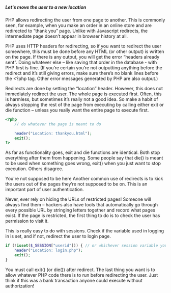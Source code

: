 ##### Let's move the user to a new location

PHP allows redirecting the user from one page to another. This is commonly seen, for example, when you make an order in an online store and are redirected to “thank you” page. Unlike with Javascript redirects, the intermediate page doesn’t appear in browser history at all.

PHP uses HTTP headers for redirecting, so if you want to redirect the user somewhere, this must be done before any HTML (or other output) is written on the page. If there is any output, you will get the error “headers already sent”. Doing whatever else – like saving that order in the database - with PHP first is fine. (If you’re certain you’re not outputting anything before the redirect and it’s still giving errors, make sure there’s no blank lines before the <?php tag. Other error messages generated by PHP are also output.)

Redirects are done by setting the “location” header. However, this does not immediately redirect the user. The whole page is executed first. Often, this is harmless, but sometimes it’s really not a good idea. So make a habit of always stopping the rest of the page from executing by calling either exit or die function – unless you really want the entire page to execute first.

```php
<?php
    // do whatever the page is meant to do

    header("Location: thankyou.html");
    exit();
?>
```

As far as functionality goes, exit and die functions are identical. Both stop everything after them from happening. Some people say that die() is meant to be used when something goes wrong, exit() when you just want to stop execution. Others disagree.

You're not supposed to be here
Another common use of redirects is to kick the users out of the pages they’re not supposed to be on. This is an important part of user authentication.

Never, ever rely on hiding the URLs of restricted pages! Someone will always find them – hackers also have tools that automatically go through every possible URL by stringing letters together and record what pages exist. If the page is restricted, the first thing to do is to check the user has permission to visit it.

This is really easy to do with sessions. Check if the variable used in logging in is set, and if not, redirect the user to login page.

```php
if (!isset($_SESSION["userid"])) { // or whichever session variable you use for login
    header("Location: login.php");
    exit();
}
```

You must call exit() (or die()) after redirect. The last thing you want is to allow whatever PHP code there is to run before redirecting the user. Just think if this was a bank transaction anyone could execute without authorization!
